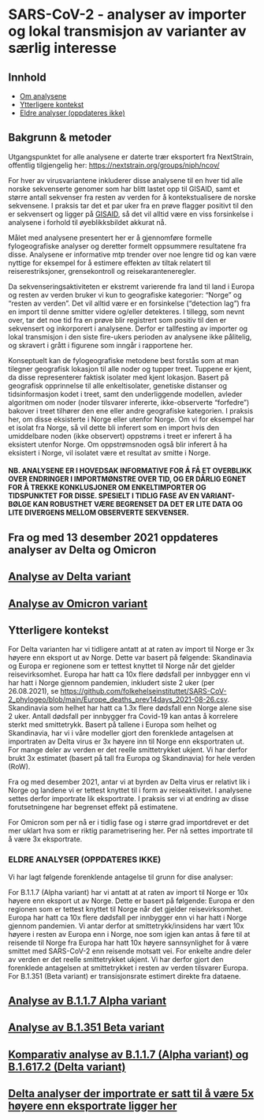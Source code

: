 
# SARS-CoV-2 - analyser av importer og lokal transmisjon av varianter av særlig interesse

## Innhold

-   [Om analysene](#bakgrunn-&-metoder)
-   [Ytterligere kontekst](#ytterligere-kontekst)
-   [Eldre analyser (oppdateres ikke)](#eldre-analyse-(oppdateres-ikke))

## Bakgrunn & metoder

Utgangspunktet for alle analysene er daterte trær eksportert fra
NextStrain, offentlig tilgjengelig her:
<https://nextstrain.org/groups/niph/ncov/>

For hver av virusvariantene inkluderer disse analysene til en hver tid
alle norske sekvenserte genomer som har blitt lastet opp til GISAID,
samt et større antall sekvenser fra resten av verden for å
kontekstualisere de norske sekvensene. I praksis tar det et par uker fra
en prøve flagger positivt til den er sekvensert og ligger på
[GISAID](https://www.gisaid.org/), så det vil alltid være en viss
forsinkelse i analysene i forhold til øyeblikksbildet akkurat nå.

Målet med analysene presentert her er å gjennomføre formelle
fylogeografiske analyser og deretter formelt oppsummere resultatene fra
disse. Analysene er informative mtp trender over noe lengre tid og kan
være nyttige for eksempel for å estimere effekten av tiltak relatert til
reiserestriksjoner, grensekontroll og reisekaranteneregler.

Da sekvenseringsaktiviteten er ekstremt varierende fra land til land i
Europa og resten av verden bruker vi kun to geografiske kategorier:
“Norge” og “resten av verden”. Det vil alltid være er en forsinkelse
(“detection lag”) fra en import til denne smitter videre og/eller
detekteres. I tillegg, som nevnt over, tar det noe tid fra en prøve blir
registrert som positiv til den er sekvensert og inkorporert i analysene.
Derfor er tallfesting av importer og lokal transmisjon i den siste
fire-ukers perioden av analysene ikke pålitelig, og skravert i grått i
figurene som inngår i rapportene her.

Konseptuelt kan de fylogeografiske metodene best forstås som at man
tilegner geografisk lokasjon til alle noder og tupper treet. Tuppene er
kjent, da disse representerer faktisk isolater med kjent lokasjon.
Basert på geografisk opprinnelse til alle enkeltisolater, genetiske
distanser og tidsinformasjon kodet i treet, samt den underliggende
modellen, avleder algoritmen om noder (noder tilsvarer infererte,
ikke-observerte “forfedre”) bakover i treet tilhører den ene eller andre
geografiske kategorien. I praksis her, om disse eksisterte i Norge eller
utenfor Norge. Om vi for eksempel har et isolat fra Norge, så vil dette
bli inferert som en import hvis den umiddelbare noden (ikke observert)
oppstrøms i treet er inferert å ha eksistert utenfor Norge. Om
oppstrømsnoden også blir inferert å ha eksistert i Norge, vil isolatet
være et resultat av smitte i Norge.

#### NB. ANALYSENE ER I HOVEDSAK INFORMATIVE FOR Å FÅ ET OVERBLIKK OVER ENDRINGER I IMPORTMØNSTRE OVER TID, OG ER DÅRLIG EGNET FOR Å TREKKE KONKLUSJONER OM ENKELTIMPORTER OG TIDSPUNKTET FOR DISSE. SPESIELT I TIDLIG FASE AV EN VARIANT-BØLGE KAN ROBUSTHET VÆRE BEGRENSET DA DET ER LITE DATA OG LITE DIVERGENS MELLOM OBSERVERTE SEKVENSER.

## Fra og med 13 desember 2021 oppdateres analyser av Delta og Omicron

## [Analyse av Delta variant](https://github.com/folkehelseinstituttet/SARS-CoV-2_phylogeo/blob/main/Delta_equal_rates.md)

## [Analyse av Omicron variant](https://github.com/folkehelseinstituttet/SARS-CoV-2_phylogeo/blob/main/Omicron_new_Equalrates/01_Mapping_Omicron.md)

## Ytterligere kontekst

For Delta varianten har vi tidligere antatt at at raten av import til
Norge er 3x høyere enn eksport ut av Norge. Dette var basert på
følgende: Skandinavia og Europa er regionene som er tettest knyttet til
Norge når det gjelder reisevirksomhet. Europa har hatt ca 10x flere
dødsfall per innbygger enn vi har hatt i Norge gjennom pandemien,
inkludert siste 2 uker (per 26.08.2021), se
<https://github.com/folkehelseinstituttet/SARS-CoV-2_phylogeo/blob/main/Europe_deaths_prev14days_2021-08-26.csv>.
Skandinavia som helhet har hatt ca 1.3x flere dødsfall enn Norge alene
sise 2 uker. Antall dødsfall per innbygger fra Covid-19 kan antas å
korrelere sterkt med smittetrykk. Basert på tallene i Europa som helhet
og Skandinavia, har vi i våre modeller gjort den forenklede antagelsen
at importraten av Delta virus er 3x høyere inn til Norge enn
eksportraten ut. For mange deler av verden er det reelle smittetrykket
ukjent. Vi har derfor brukt 3x estimatet (basert på tall fra Europa og
Skandinavia) for hele verden (RoW).

Fra og med desember 2021, antar vi at byrden av Delta virus er relativt
lik i Norge og landene vi er tettest knyttet til i form av
reiseaktivitet. I analysene settes derfor importrate lik eksportrate. I
praksis ser vi at endring av disse forutsetningene har begrenset effekt
på estimatene.

For Omicron som per nå er i tidlig fase og i større grad importdrevet er
det mer uklart hva som er riktig parametrisering her. Per nå settes
importrate til å være 3x eksportrate.

### ELDRE ANALYSER (OPPDATERES IKKE)

Vi har lagt følgende forenklende antagelse til grunn for dise analyser:

For B.1.1.7 (Alpha variant) har vi antatt at at raten av import til
Norge er 10x høyere enn eksport ut av Norge. Dette er basert på
følgende: Europa er den regionen som er tettest knyttet til Norge når
det gjelder reisevirksomhet. Europa har hatt ca 10x flere dødsfall per
innbygger enn vi har hatt i Norge gjennom pandemien. Vi antar derfor at
smittetrykk/insidens har vært 10x høyere i resten av Europa enn i Norge,
noe som igjen kan antas å føre til at reisende til Norge fra Europa har
hatt 10x høyere sannsynlighet for å være smittet med SARS-CoV-2 enn
reisende motsatt vei. For enkelte andre deler av verden er det reelle
smittetrykket ukjent. Vi har derfor gjort den forenklede antagelsen at
smittetrykket i resten av verden tilsvarer Europa. For B.1.351 (Beta
variant) er transisjonsrate estimert direkte fra dataene.

## [Analyse av B.1.1.7 Alpha variant](https://github.com/folkehelseinstituttet/SARS-CoV-2_phylogeo/blob/main/UK_results.md)

## [Analyse av B.1.351 Beta variant](https://github.com/folkehelseinstituttet/SARS-CoV-2_phylogeo/blob/main/Southafrican_results.md)

## [Komparativ analyse av B.1.1.7 (Alpha variant) og B.1.617.2 (Delta variant)](https://github.com/folkehelseinstituttet/SARS-CoV-2_phylogeo/blob/main/alpha_vs_delta.md)

## [Delta analyser der importrate er satt til å være 5x høyere enn eksportrate ligger her](https://github.com/folkehelseinstituttet/SARS-CoV-2_phylogeo/blob/main/Delta_5x_in_vs_out.md)
